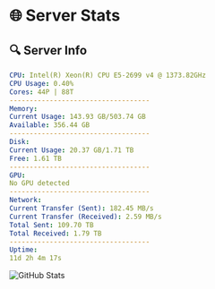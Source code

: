 # 🌐 Server Stats
## 🔍 Server Info
```yaml
CPU: Intel(R) Xeon(R) CPU E5-2699 v4 @ 1373.82GHz
CPU Usage: 0.40%
Cores: 44P | 88T
-----------------------------------
Memory:
Current Usage: 143.93 GB/503.74 GB
Available: 356.44 GB
-----------------------------------
Disk:
Current Usage: 20.37 GB/1.71 TB
Free: 1.61 TB
-----------------------------------
GPU:
No GPU detected
-----------------------------------
Network:
Current Transfer (Sent): 182.45 MB/s
Current Transfer (Received): 2.59 MB/s
Total Sent: 109.70 TB
Total Received: 1.79 TB
-----------------------------------
Uptime:
11d 2h 4m 17s
```
![GitHub Stats](https://img.shields.io/badge/Updated-2025-02-19_00:47:35-blue)